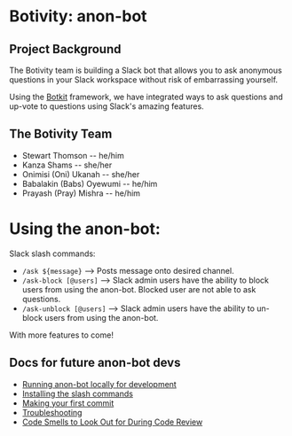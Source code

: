 # Botivity: anon-bot

## Project Background
The Botivity team is building a Slack bot that allows you to ask anonymous questions in your Slack workspace without risk of embarrassing yourself.

Using the [Botkit](https://botkit.ai/) framework, we have integrated ways to ask questions and up-vote to questions using Slack's amazing features. 

## The Botivity Team
- Stewart Thomson -- he/him
- Kanza Shams -- she/her
- Onimisi (Oni) Ukanah -- she/her
- Babalakin (Babs) Oyewumi -- he/him
- Prayash (Pray) Mishra -- he/him

# Using the anon-bot:

Slack slash commands:

- `/ask ${message}` --> Posts message onto desired channel.
- `/ask-block [@users]` --> Slack admin users have the ability to block users from using the anon-bot. Blocked user are not able to ask questions.
- `/ask-unblock [@users]` --> Slack admin users have the ability to un-block users from using the anon-bot.

With more features to come!

## Docs for future anon-bot devs
-  [Running anon-bot locally for development](/docs/RUNNING_LOCALLY.md)
-  [Installing the slash commands](/docs/SLASH_COMMANDS.md)
-  [Making your first commit](/docs/FIRST_COMMIT.md)
-  [Troubleshooting](/docs/TROUBLESHOOTING.md)
-  [Code Smells to Look Out for During Code Review](/docs/CODE_SMELLS.md)

 